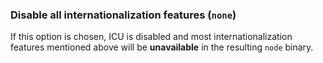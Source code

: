 ### Disable all internationalization features (`none`)

If this option is chosen, ICU is disabled and most internationalization
features mentioned above will be **unavailable** in the resulting `node` binary.
